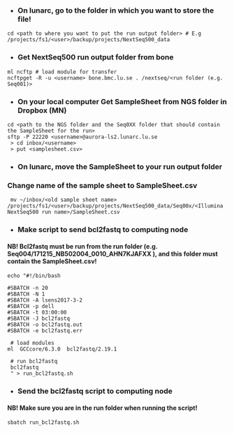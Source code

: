 * ### On lunarc, go to the folder in which you want to store the file!
```shell
cd <path to where you want to put the run output folder> # E.g /projects/fs1/<user>/backup/projects/NextSeq500_data
```
* ### Get NextSeq500 run output folder from bone

```shell
ml ncftp # load module for transfer
ncftpget -R -u <username> bone.bmc.lu.se . /nextseq/<run folder (e.g. Seq001)>  
```

* ### On your local computer Get SampleSheet from NGS folder in Dropbox (MN)
```shell
cd <path to the NGS folder and the Seq0XX folder that should contain the SampleSheet for the run>
sftp -P 22220 <username>@aurora-ls2.lunarc.lu.se
 > cd inbox/<username>
 > put <samplesheet.csv>

```
* ### On lunarc, move the SampleSheet to your run output folder
### Change name of the sample sheet to SampleSheet.csv

```shell
 mv ~/inbox/<old sample sheet name> /projects/fs1/<user>/backup/projects/NextSeq500_data/Seq00x/<Illumina NextSeq500 run name>/SampleSheet.csv
```
* ### Make script to send bcl2fastq to computing node
#### NB! Bcl2fastq must be run from the run folder (e.g. Seq004/171215_NB502004_0010_AHN7KJAFXX ), and this folder must contain the SampleSheet.csv!

```shell
echo "#!/bin/bash

#SBATCH -n 20
#SBATCH -N 1
#SBATCH -A lsens2017-3-2
#SBATCH -p dell
#SBATCH -t 03:00:00
#SBATCH -J bcl2fastq
#SBATCH -o bcl2fastq.out
#SBATCH -e bcl2fastq.err

 # load modules
ml  GCCcore/6.3.0  bcl2fastq/2.19.1

 # run bcl2fastq
 bcl2fastq
 " > run_bcl2fastq.sh

```

* ### Send the bcl2fastq script to computing node
#### NB! Make sure you are in the run folder when running the script!
```shell
sbatch run_bcl2fastq.sh
```
